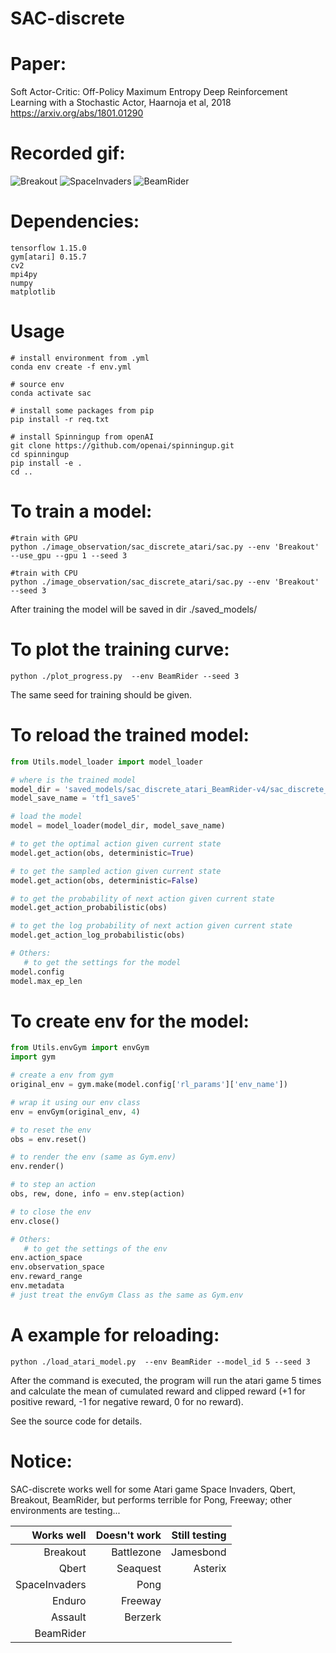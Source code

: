 # SAC-discrete


# Paper: 

Soft Actor-Critic: Off-Policy Maximum Entropy Deep Reinforcement Learning with a Stochastic Actor, Haarnoja et al, 2018 https://arxiv.org/abs/1801.01290

# Recorded gif:
![Breakout](./saved_models/Breakout.gif)
![SpaceInvaders](./saved_models/SpaceInvaders.gif)
![BeamRider](./saved_models/BeamRider.gif)


# Dependencies:
```
tensorflow 1.15.0
gym[atari] 0.15.7
cv2
mpi4py
numpy
matplotlib
```

# Usage
```
# install environment from .yml
conda env create -f env.yml

# source env
conda activate sac

# install some packages from pip
pip install -r req.txt

# install Spinningup from openAI
git clone https://github.com/openai/spinningup.git
cd spinningup
pip install -e .
cd ..
```


# To train a model:

```
#train with GPU
python ./image_observation/sac_discrete_atari/sac.py --env 'Breakout' --use_gpu --gpu 1 --seed 3

#train with CPU
python ./image_observation/sac_discrete_atari/sac.py --env 'Breakout' --seed 3

```
After training the model will be saved in dir ./saved_models/

# To plot the training curve:
```
python ./plot_progress.py  --env BeamRider --seed 3
```
The same seed for training should be given.

# To reload the trained model:
```python
from Utils.model_loader import model_loader

# where is the trained model
model_dir = 'saved_models/sac_discrete_atari_BeamRider-v4/sac_discrete_atari_BeamRider-v4_s3/'
model_save_name = 'tf1_save5'

# load the model
model = model_loader(model_dir, model_save_name)

# to get the optimal action given current state
model.get_action(obs, deterministic=True)

# to get the sampled action given current state
model.get_action(obs, deterministic=False)

# to get the probability of next action given current state
model.get_action_probabilistic(obs)

# to get the log probability of next action given current state
model.get_action_log_probabilistic(obs)

# Others:
   # to get the settings for the model
model.config
model.max_ep_len
```

# To create env for the model:

```python
from Utils.envGym import envGym
import gym

# create a env from gym
original_env = gym.make(model.config['rl_params']['env_name'])

# wrap it using our env class
env = envGym(original_env, 4)

# to reset the env
obs = env.reset()

# to render the env (same as Gym.env)
env.render()

# to step an action
obs, rew, done, info = env.step(action)

# to close the env
env.close()

# Others:
   # to get the settings of the env
env.action_space
env.observation_space
env.reward_range
env.metadata
# just treat the envGym Class as the same as Gym.env
```
        

# A example for reloading:
```
python ./load_atari_model.py  --env BeamRider --model_id 5 --seed 3
```

After the command is executed, the program will run the atari game 5 times and calculate the mean of cumulated reward and clipped reward (+1 for positive reward, -1 for negative reward, 0 for no reward).

See the source code for details.


# Notice:

SAC-discrete works well for some Atari game Space Invaders, Qbert, Breakout, BeamRider, but performs terrible for Pong, Freeway; other environments are testing...

|  Works well  | Doesn't work | Still testing |
|  ----:  | ----:  | ----:  | 
| Breakout  | Battlezone | Jamesbond|
| Qbert  | Seaquest | Asterix|
| SpaceInvaders  | Pong | |
| Enduro  | Freeway | |
| Assault  | Berzerk | |
| BeamRider  |  | |